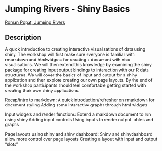 # Jumping Rivers - Shiny Basics

[Roman Popat, Jumping Rivers]()

## Description

A quick introduction to creating interactive visualisations of data using shiny. The workshop will first make sure everyone is familiar with rmarkdown and htmlwidgets for creating a document with nice visualisations. We will then extend this knowledge by examining the shiny package for creating input output bindings to interaction with our R data structures. We will cover the basics of input and output for a shiny application and then explore creating our own page layouts. By the end of the workshop participants should feel comfortable getting started with creating their own shiny applications.

Recap/intro to markdown:
A quick introduction/refresher on rmarkdown for document styling
Adding some interactive graphs through html widgets

Input widgets and render functions:
Extend a markdown document to run using shiny
Adding input controls
Using inputs to render output tables and graphs

Page layouts using shiny and shiny dashboard:
Shiny and shinydashboard allow more control over page layouts
Creating a layout with input and output “slots” 